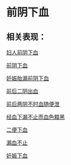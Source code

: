 # 前阴下血

## 相关表现：

[妇人前阴下血](https://zuoye.gmzyh.com/search?key=妇人前阴下血)
[前阴下血](https://zuoye.gmzyh.com/search?key=前阴下血)
[妊娠胎漏前阴下血](https://zuoye.gmzyh.com/search?key=妊娠胎漏前阴下血)
[前后二阴出血](https://zuoye.gmzyh.com/search?key=前后二阴出血)
[前后两阴不时血随便泄](https://zuoye.gmzyh.com/search?key=前后两阴不时血随便泄)
[经血下漏不止而血色黯黑](https://zuoye.gmzyh.com/search?key=经血下漏不止而血色黯黑)
[二便下血](https://zuoye.gmzyh.com/search?key=二便下血)
[漏血不止](https://zuoye.gmzyh.com/search?key=漏血不止)
[妊娠下血](https://zuoye.gmzyh.com/search?key=妊娠下血)